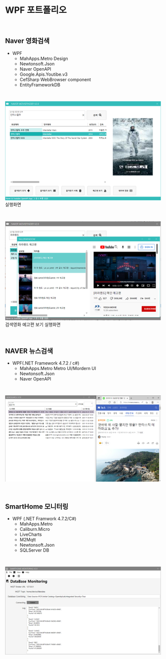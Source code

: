 # WPF 포트폴리오

<br/>

## Naver 영화검색
- WPF
  - MahApps.Metro Design
  - Newtonsoft.Json
  - Naver OpenAPI
  - Google.Apis.Youtibe.v3
  - CefSharp WebBrowser component
  - EntityFrameworkDB

<br/>

  ![NaverMovieFinder](https://github.com/Hrangett/Study-WPF/raw/main/capture/Interstella.png)
  실행화면

<br/>

  ![YoutubrPlay](https://github.com/Hrangett/Study-WPF/blob/main/capture/youtube_trailer.png)
  검색영화 예고편 보기 실행화면
  
<br/>

## NAVER 뉴스검색
- WPF(.NET Framework 4.7.2 / c#)
  - MahApps.Metro Metro UI/Mordern UI
  - Newtonsoft.Json
  - Naver OpenAPI

<br/>

![NaverNewsSearch](https://github.com/Hrangett/Study-WPF/blob/main/capture/naver_news_Search.PNG?raw=true)

<br/>

## SmartHome 모니터링
- WPF (.NET Framwork 4.7.2/C#)
  - MahApps.Metro
  - Caliburn.Micro
  - LiveCharts
  - M2Mqtt
  - Newtonsoft.Json
  - SQLServer DB

<br/>

![SmartHome](https://github.com/Hrangett/Study-WPF/blob/main/capture/Smart_Home_DBmonitoring.png?raw=true)



  
